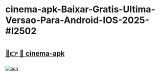 # cinema-apk-Baixar-Gratis-Ultima-Versao-Para-Android-IOS-2025-#l2502

# <h2><a href="https://ainizakaria.my?title=cinema-apk&ref=24M">🔗👉 🔴 cinema-apk</a></h2>

[![acn](https://github.com/user-attachments/assets/0f9c940e-d8b0-45ae-aac7-cd30a18b3e1c)](https://ainizakaria.my?title=cinema-apk&ref=24M)

